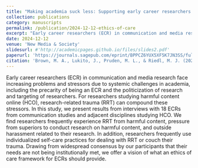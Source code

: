 ```yaml
---
title: "Making academia suck less: Supporting early career researchers studying harmful content online through a feminist ethics of care"
collection: publications
category: manuscripts
permalink: /publication/2024-12-12-ethics-of-care
excerpt: "Early career researchers (ECR) in communication and media research face increasing problems and stressors due to systemic challenges in academia..."
date: 2024-12-12
venue: 'New Media & Society'
slidesurl: #'http://academicpages.github.io/files/slides2.pdf'
paperurl: 'https://journals.sagepub.com/eprint/BPPCZ6YUX5XF5K7JN3SS/full'
citation: 'Brown, M. A., Lukito, J., Pruden, M. L., & Riedl, M. J. (2024). Making academia suck less: Supporting early career researchers studying harmful content online through a feminist ethics of care. New Media & Society, 0(0). https://doi.org/10.1177/14614448241303999'
---
```


Early career researchers (ECR) in communication and media research face increasing problems and stressors due to systemic challenges in academia, including the precarity of being an ECR and the politicization of research and targeting of researchers. For researchers studying harmful content online (HCO), research-related trauma (RRT) can compound these stressors. In this study, we present results from interviews with 18 ECRs from communication studies and adjacent disciplines studying HCO. We find researchers frequently experience RRT from harmful content, pressure from superiors to conduct research on harmful content, and outside harassment related to their research. In addition, researchers frequently use individualized self-care practices for dealing with RRT or couch their trauma. Drawing from widespread consensus by our participants that their needs are not being institutionally met, we offer a vision of what an ethics of care framework for ECRs should provide.